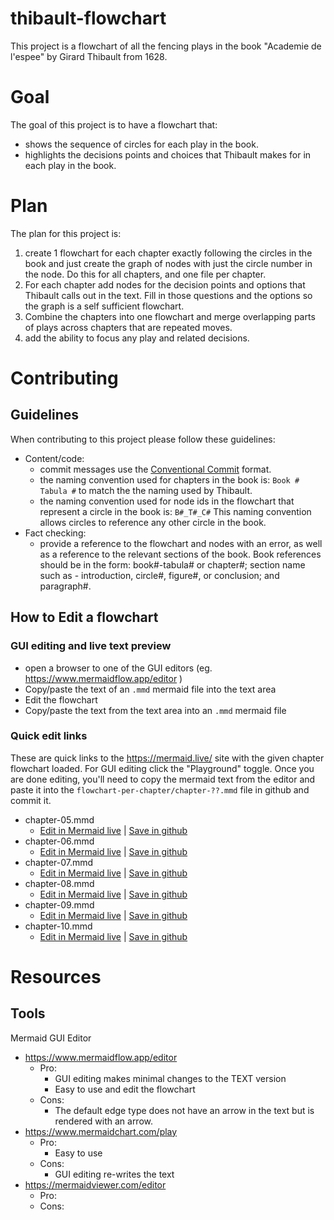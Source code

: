 # thibault-flowchart

This project is a flowchart of all the fencing plays in the book "Academie de l'espee" by Girard Thibault from 1628.

# Goal

The goal of this project is to have a flowchart that:
* shows the sequence of circles for each play in the book. 
* highlights the decisions points and choices that Thibault makes for in each play in the book.

# Plan

The plan for this project is: 
1. create 1 flowchart for each chapter exactly following the circles in the book and just create the graph of nodes with just the circle number in the node. Do this for all chapters, and one file per chapter. 
2. For each chapter add nodes for the decision points and options that Thibault calls out in the text. Fill in those questions and the options so the graph is a self sufficient flowchart.
3. Combine the chapters into one flowchart and merge overlapping parts of plays across chapters that are repeated moves.
4. add the ability to focus any play and related decisions.

# Contributing

## Guidelines

When contributing to this project please follow these guidelines: 
* Content/code:
  * commit messages use the [Conventional Commit](https://www.conventionalcommits.org/en/v1.0.0/) format.
  * the naming convention used for chapters in the book is: `Book # Tabula #` to match the the naming used by Thibault.
  * the naming convention used for node ids in the flowchart that represent a circle in the book is: `B#_T#_C#` This naming convention allows circles to reference any other circle in the book. 
* Fact checking: 
  * provide a reference to the flowchart and nodes with an error, as well as a reference to the relevant sections of the book. Book references should be in the form: book#-tabula# or chapter#; section name such as - introduction, circle#, figure#, or conclusion; and paragraph#.
 
## How to Edit a flowchart

### GUI editing and live text preview

* open a browser to one of the GUI editors (eg. https://www.mermaidflow.app/editor )
* Copy/paste the text of an `.mmd` mermaid file into the text area
* Edit the flowchart
* Copy/paste the text from the text area into an `.mmd` mermaid file

### Quick edit links

These are quick links to the https://mermaid.live/ site with the given chapter flowchart loaded. For GUI editing click the "Playground" toggle. Once you are done editing, you'll need to copy the mermaid text from the editor and paste it into the `flowchart-per-chapter/chapter-??.mmd` file in github and commit it.

* chapter-05.mmd
  * [Edit in Mermaid live](https://mermaid.live/edit?code=https://raw.githubusercontent.com/aquesnel/thibault-flowchart/refs/heads/main/flowchart-per-chapter/chapter-05.mmd) | [Save in github](https://github.com/aquesnel/thibault-flowchart/edit/main/flowchart-per-chapter/chapter-05.mmd)
* chapter-06.mmd
  * [Edit in Mermaid live](https://mermaid.live/edit?code=https://raw.githubusercontent.com/aquesnel/thibault-flowchart/refs/heads/main/flowchart-per-chapter/chapter-06.mmd) | [Save in github](https://github.com/aquesnel/thibault-flowchart/edit/main/flowchart-per-chapter/chapter-06.mmd)
* chapter-07.mmd
  * [Edit in Mermaid live](https://mermaid.live/edit?code=https://raw.githubusercontent.com/aquesnel/thibault-flowchart/refs/heads/main/flowchart-per-chapter/chapter-07.mmd) | [Save in github](https://github.com/aquesnel/thibault-flowchart/edit/main/flowchart-per-chapter/chapter-07.mmd)
* chapter-08.mmd
  * [Edit in Mermaid live](https://mermaid.live/edit?code=https://raw.githubusercontent.com/aquesnel/thibault-flowchart/refs/heads/main/flowchart-per-chapter/chapter-08.mmd) | [Save in github](https://github.com/aquesnel/thibault-flowchart/edit/main/flowchart-per-chapter/chapter-08.mmd)
* chapter-09.mmd
  * [Edit in Mermaid live](https://mermaid.live/edit?code=https://raw.githubusercontent.com/aquesnel/thibault-flowchart/refs/heads/main/flowchart-per-chapter/chapter-09.mmd) | [Save in github](https://github.com/aquesnel/thibault-flowchart/edit/main/flowchart-per-chapter/chapter-09.mmd)
* chapter-10.mmd
  * [Edit in Mermaid live](https://mermaid.live/edit?code=https://raw.githubusercontent.com/aquesnel/thibault-flowchart/refs/heads/main/flowchart-per-chapter/chapter-10.mmd) | [Save in github](https://github.com/aquesnel/thibault-flowchart/edit/main/flowchart-per-chapter/chapter-10.mmd)

# Resources

## Tools

Mermaid GUI Editor
* https://www.mermaidflow.app/editor
  * Pro:
	* GUI editing makes minimal changes to the TEXT version
	* Easy to use and edit the flowchart
  * Cons:
    * The default edge type does not have an arrow in the text but is rendered with an arrow. 
* https://www.mermaidchart.com/play
  * Pro:
    * Easy to use
  * Cons:
    * GUI editing re-writes the text
* https://mermaidviewer.com/editor
  * Pro:
  * Cons:


